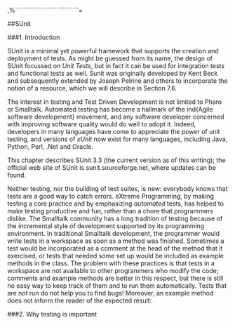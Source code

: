 ,%````````````````````````````````=


##SUnit
<a name="chaSUnit"></a>


###1\. Introduction

SUnit is a minimal yet powerful framework that supports the creation and deployment of tests\.
As might be guessed from its name, the design of SUnit focussed on *Unit Tests*, but in fact it can be used for integration tests and functional tests as well\.
Sunit was originally developed by Kent Beck and subsequently extended by Joseph Pelrine and others to incorporate the notion of a resource, which we will describe in Section 7\.6\.



The interest in testing and Test Driven Development is not limited to Pharo or Smalltalk\.
Automated testing has become a hallmark of the ind\{Agile software development\} movement, and any software developer concerned with improving software quality would do well to adopt it\.
Indeed, developers in many languages have come to appreciate the power of unit testing, and versions of
*xUnit* now exist for many languages, including Java, Python, Perl, \.Net and Oracle\.

This chapter describes SUnit 3\.3 \(the current version as of this writing\); the official web site of SUnit is
sunit\.sourceforge\.net, where updates can be found\.

Neither testing, nor the building of test suites, is new: everybody knows that tests are a good way to catch errors\.
eXtreme Programming, by making testing a core practice and by emphasizing *automated* tests, has helped to make testing productive and fun, rather than a chore that programmers dislike\.
The Smalltalk community has a long tradition of testing because of the incremental style of development supported by its programming environment\.
In traditional Smalltalk development, the programmer would write tests in a workspace as soon as a method was finished\.
Sometimes a test would be incorporated as a comment at the head of the method that it exercised, or tests that needed some set up would be included as example methods in the class\.
The problem with these practices is that tests in a workspace are not available to other programmers who modify the code; comments and example methods are better in this respect, but there is still no easy way to keep track of them and to run them automatically\.
Tests that are not run do not help you to find bugs\!
Moreover, an example method does not inform the reader of the expected result:



###2\. Why testing is important
